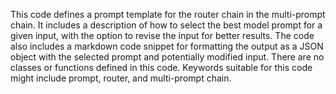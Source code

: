 This code defines a prompt template for the router chain in the multi-prompt chain. It includes a description of how to select the best model prompt for a given input, with the option to revise the input for better results. The code also includes a markdown code snippet for formatting the output as a JSON object with the selected prompt and potentially modified input. There are no classes or functions defined in this code. Keywords suitable for this code might include prompt, router, and multi-prompt chain.

